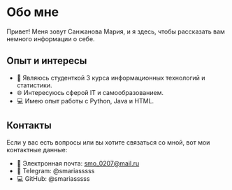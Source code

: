 # Обо мне

Привет! Меня зовут Санжанова Мария, и я здесь, чтобы рассказать вам немного информации о себе.

## Опыт и интересы

- 🚀 Являюсь студенткой 3 курса информационных технологий и статистики.
- 🌐 Интересуюсь сферой IT и самообразованием.
- 💻 Имею опыт работы с Python, Java и HTML.

## Контакты

Если у вас есть вопросы или вы хотите связаться со мной, вот мои контактные данные:

- 📧 Электронная почта: smo_0207@mail.ru
- 💬 Telegram: @smariasssss
- 💻 GitHub: @smariasssss


